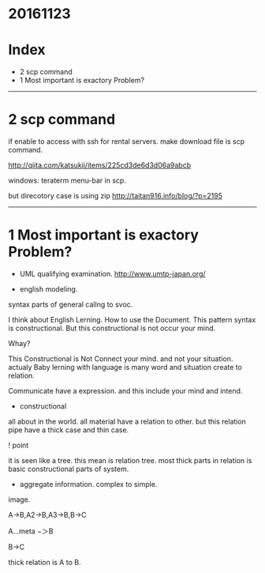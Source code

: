 # 20161123

# Index

- 2 scp command 
- 1 Most important is exactory Problem?

-------------------
# 2 scp command

if enable to access with ssh for rental servers.
make download file is scp command.

http://qiita.com/katsukii/items/225cd3de6d3d06a9abcb

windows:
    teraterm menu-bar in scp.

but direcotory case is using zip
http://taitan916.info/blog/?p=2195

-------------------
# 1 Most important is exactory Problem?

- UML qualifying examination.
http://www.umtp-japan.org/


- english modeling.

syntax parts of general callng to svoc.

I think about English Lerning. How to use the Document.
This pattern syntax is constructional.
But this constructional is not occur your mind.

Whay?

This Constructional is Not Connect your mind. and not your situation.
actualy Baby lerning with language is many word and situation create to relation.

Communicate have a expression. and this include your mind and intend.

- constructional

all about in the world. all material have a relation to other.
but this relation pipe have a thick case and thin case.

! point

it is seen like a tree.
this mean is relation tree.
most thick parts in relation is basic constructional parts of system.


- aggregate information. complex to simple.

image.

A->B,A2->B,A3->B,B->C

A...meta −＞B

B->C

thick relation is A to B.









